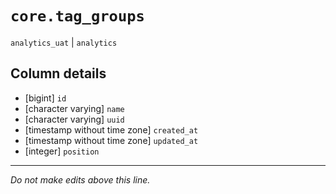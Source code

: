 # `core.tag_groups`
`analytics_uat` | `analytics`

## Column details
* [bigint]    `id`
* [character varying] `name`
* [character varying] `uuid`
* [timestamp without time zone] `created_at`
* [timestamp without time zone] `updated_at`
* [integer]   `position`

-------------------------------------------------------------------------------
*Do not make edits above this line.*
